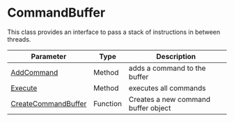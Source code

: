 # CommandBuffer

This class provides an interface to pass a stack of instructions in between threads.

| Parameter | Type | Description |
|---|---|---|
| [AddCommand](CommandBuffer_AddCommand.md)| Method | adds a command to the buffer |
| [Execute](CommandBuffer_Execute.md) | Method | executes all commands |
| [CreateCommandBuffer](CreateCommandBuffer.md) | Function | Creates a new command buffer object |

